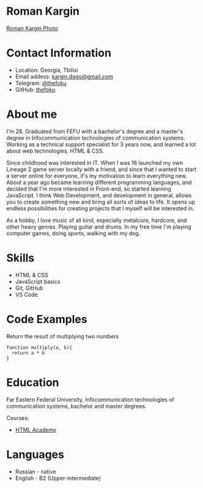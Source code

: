 # Roman Kargin
[Roman Kargin Photo](photo.jpg)

# Contact Information

* Location: Georgia, Tbilisi
* Email addess: kargin.dago@gmail.com
* Telegram: [@thefoku](https://t.me/thefoku)
* GitHub: [thefoku](https://github.com/thefoku/)

# About me

I'm 28. Graduated from FEFU with a bachelor's degree and a master's degree in Infocommunication technologies of communication systems. Working as a technical support specialist for 3 years now, and learned a lot about web technologies, HTML & CSS. 

Since childhood was interested in IT. When I was 16 launched my own Lineage 2 game server locally with a friend, and since that I wanted to start a server online for everyone, it's my motivation to learn everything new.
About a year ago became learning different programming languages, and decided that I'm more interested in Front-end, so started learning JavaScript. 
I think Web Development, and development in general, allows you to create something new and bring all sorts of ideas to life. It opens up endless possibilities for creating projects that I myself will be interested in.

As a hobby, I love music of all kind, especially metalcore, hardcore, and other heavy genres. Playing guitar and drums.
In my free time I'm playing computer games, doing sports, walking with my dog.

# Skills 

* HTML & CSS
* JavaScript basics
* Git, GitHub
* VS Code

# Code Examples
Return the result of multiplying two numbers

```
function multiply(a, b){
  return a * b
}
```

# Education
Far Eastern Federal University, Infocommunication technologies of communication systems, bachelor and master degrees.

Courses:
* [HTML Academy](https://htmlacademy.ru/)

# Languages

* Russian - native
* English - B2 (Upper-intermediate)
